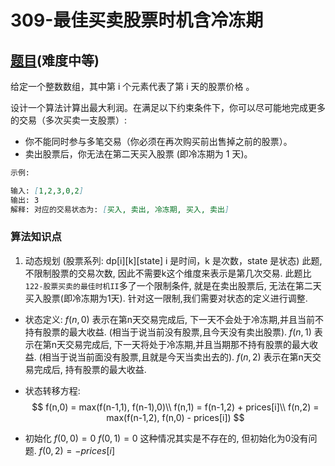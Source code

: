 # 309-最佳买卖股票时机含冷冻期

## [题目](https://leetcode-cn.com/problems/best-time-to-buy-and-sell-stock-with-cooldown/)(难度中等)

给定一个整数数组，其中第 i 个元素代表了第 i 天的股票价格 。​

设计一个算法计算出最大利润。在满足以下约束条件下，你可以尽可能地完成更多的交易（多次买卖一支股票）:

- 你不能同时参与多笔交易（你必须在再次购买前出售掉之前的股票）。
- 卖出股票后，你无法在第二天买入股票 (即冷冻期为 1 天)。

~~~markdown
示例:

输入: [1,2,3,0,2]
输出: 3 
解释: 对应的交易状态为: [买入, 卖出, 冷冻期, 买入, 卖出]
~~~

### 算法知识点
1. 动态规划 (股票系列: dp[i][k][state] i 是时间，k 是次数，state 是状态)
此题, 不限制股票的交易次数, 因此不需要k这个维度来表示是第几次交易.
此题比`122-股票买卖的最佳时机II`多了一个限制条件, 就是在卖出股票后, 无法在第二天买入股票(即冷冻期为1天). 针对这一限制,我们需要对状态的定义进行调整.

- 状态定义:
$f(n,0)$ 表示在第n天交易完成后, 下一天不会处于冷冻期,并且当前不持有股票的最大收益. (相当于说当前没有股票,且今天没有卖出股票).
$f(n,1)$ 表示在第n天交易完成后, 下一天将处于冷冻期,并且当期那不持有股票的最大收益. (相当于说当前面没有股票,且就是今天当卖出去的).
$f(n,2)$ 表示在第n天交易完成后, 持有股票的最大收益.

- 状态转移方程:
$$
f(n,0) = max(f(n-1,1), f(n-1),0)\\
f(n,1) = f(n-1,2) + prices[i]\\
f(n,2) = max(f(n-1,2), f(n,0) - prices[i])
$$

- 初始化
$f(0,0) = 0$
$f(0,1) = 0$ 这种情况其实是不存在的, 但初始化为0没有问题.
$f(0,2) = -prices[i]$
